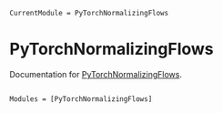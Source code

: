 ```@meta
CurrentModule = PyTorchNormalizingFlows
```

# PyTorchNormalizingFlows

Documentation for [PyTorchNormalizingFlows](https://github.com/arnauqb/PyTorchNormalizingFlows.jl).

```@index
```

```@autodocs
Modules = [PyTorchNormalizingFlows]
```
